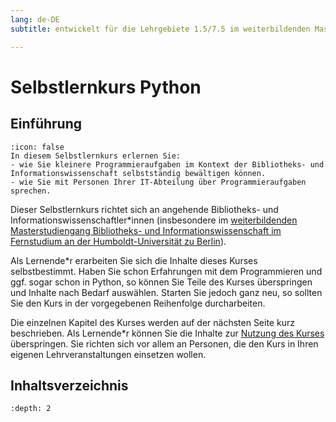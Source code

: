 ```yaml
---
lang: de-DE
subtitle: entwickelt für die Lehrgebiete 1.5/7.5 im weiterbildenden Masterstudiengang Bibliotheks- und Informationswissenschaft im Fernstudium an der Humboldt-Universität zu Berlin

---
```


# Selbstlernkurs Python
## Einführung

```{caution} 🎓 Lernziele
:icon: false
In diesem Selbstlernkurs erlernen Sie:
- wie Sie kleinere Programmieraufgaben im Kontext der Bibliotheks- und Informationswissenschaft selbstständig bewältigen können.
- wie Sie mit Personen Ihrer IT-Abteilung über Programmieraufgaben sprechen.
```

Dieser Selbstlernkurs richtet sich an angehende Bibliotheks- und Informationswissenschaftler\*innen (insbesondere im [weiterbildenden Masterstudiengang Bibliotheks- und Informationswissenschaft im Fernstudium an der Humboldt-Universität zu Berlin](https://www.ibi.hu-berlin.de/de/studium/studiengaenge/fernstudium)).

Als Lernende\*r erarbeiten Sie sich die Inhalte dieses Kurses selbstbestimmt. Haben Sie schon Erfahrungen mit dem Programmieren und ggf. sogar schon in Python, so können Sie Teile des Kurses überspringen und Inhalte nach Bedarf auswählen. Starten Sie jedoch ganz neu, so sollten Sie den Kurs in der vorgegebenen Reihenfolge durcharbeiten.

Die einzelnen Kapitel des Kurses werden auf der nächsten Seite kurz beschrieben. Als Lernende\*r können Sie die Inhalte zur [Nutzung des Kurses](000-Einleitung/Nutzung_des_Kurses.md) überspringen. Sie richten sich vor allem an Personen, die den Kurs in Ihren eigenen Lehrveranstaltungen einsetzen wollen.

## Inhaltsverzeichnis
```{table-of-contents}
:depth: 2
```
